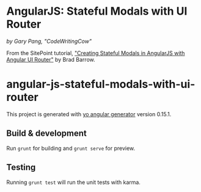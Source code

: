# AngularJS: Stateful Modals with UI Router
_by Gary Pang, "CodeWritingCow"_

From the SitePoint tutorial, ["Creating Stateful Modals in AngularJS with Angular UI Router"](http://www.sitepoint.com/creating-stateful-modals-angularjs-angular-ui-router) by Brad Barrow.


# angular-js-stateful-modals-with-ui-router

This project is generated with [yo angular generator](https://github.com/yeoman/generator-angular)
version 0.15.1.

## Build & development

Run `grunt` for building and `grunt serve` for preview.

## Testing

Running `grunt test` will run the unit tests with karma.

